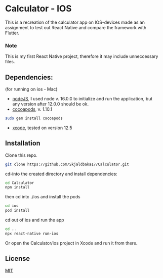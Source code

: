 # Calculator - IOS

This is a recreation of the calculator app on IOS-devices made as an assignment to test out React Native and compare the framework with Flutter.

### Note

This is my first React Native project, therefore it may include unneccessary files.

## Dependencies:

(for running on ios - Mac)

- [nodeJS](https://nodejs.org/en/), I used node v. 16.0.0 to initialize and run the application, but any version after 12.0.0 should be ok.
- [cocoapods](https://cocoapods.org), v. 1.10.1
```bash
sudo gem install cocoapods
```
- [xcode](https://apps.apple.com/us/app/xcode/id497799835?mt=12), tested on version 12.5 

## Installation

Clone this repo.

```bash
git clone https://github.com/Skjaldbaka17/Calculator.git
```

cd-into the created directory and install dependencies:
```bash
cd Calculator
npm install
```

then cd into ./ios and install the pods
```bash
cd ios
pod install
```

cd out of ios and run the app
```bash
cd ..
npx react-native run-ios
```

Or open the Calculator/ios project in Xcode and run it from there.

## License
[MIT](https://choosealicense.com/licenses/mit/)
